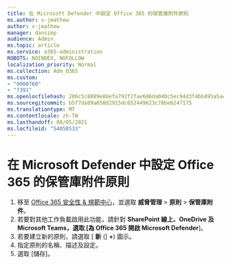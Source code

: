 ```yaml
---
title: 在 Microsoft Defender 中設定 Office 365 的保管庫附件原則
ms.author: v-jmathew
author: v-jmathew
manager: dansimp
audience: Admin
ms.topic: article
ms.service: o365-administration
ROBOTS: NOINDEX, NOFOLLOW
localization_priority: Normal
ms.collection: Adm_O365
ms.custom:
- "9000760"
- "7391"
ms.openlocfilehash: 206c5c8889e88efa792f2fae686da040c5ec94d3f4bb495a5ac5cca59e455e64
ms.sourcegitcommit: b5f7da89a650d2915dc652449623c78be6247175
ms.translationtype: MT
ms.contentlocale: zh-TW
ms.lasthandoff: 08/05/2021
ms.locfileid: "54058533"
---
```

# <a name="set-up-safe-attachment-policies-in-microsoft-defender-for-office-365"></a>在 Microsoft Defender 中設定 Office 365 的保管庫附件原則

1. 移至 [Office 365 安全性 & 規範中心](https://go.microsoft.com/fwlink/p/?linkid=2077143)，並選取 **威脅管理**  >  **原則**  >  **保管庫附件**。
2. 若要對其他工作負載啟用此功能，請針對 **SharePoint 線上、OneDrive 及 Microsoft Teams，選取 [為 Office 365 開啟 Microsoft Defender**]。
3. 若要建立新的原則，請選取 [ **新** (] **+**) 圖示。
4. 指定原則的名稱、描述及設定。
5. 選取 [儲存]。

